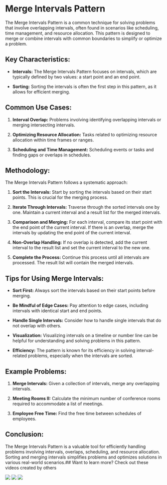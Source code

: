 # Merge Intervals Pattern

The Merge Intervals Pattern is a common technique for solving problems that involve overlapping intervals, often found in scenarios like scheduling, time management, and resource allocation. This pattern is designed to merge or combine intervals with common boundaries to simplify or optimize a problem.

## Key Characteristics:

- **Intervals:** The Merge Intervals Pattern focuses on intervals, which are typically defined by two values: a start point and an end point.

- **Sorting:** Sorting the intervals is often the first step in this pattern, as it allows for efficient merging.

## Common Use Cases:

1. **Interval Overlap:** Problems involving identifying overlapping intervals or merging intersecting intervals.

2. **Optimizing Resource Allocation:** Tasks related to optimizing resource allocation within time frames or ranges.

3. **Scheduling and Time Management:** Scheduling events or tasks and finding gaps or overlaps in schedules.

## Methodology:

The Merge Intervals Pattern follows a systematic approach:

1. **Sort the Intervals:** Start by sorting the intervals based on their start points. This is crucial for the merging process.

2. **Iterate Through Intervals:** Traverse through the sorted intervals one by one. Maintain a current interval and a result list for the merged intervals.

3. **Comparison and Merging:** For each interval, compare its start point with the end point of the current interval. If there is an overlap, merge the intervals by updating the end point of the current interval.

4. **Non-Overlap Handling:** If no overlap is detected, add the current interval to the result list and set the current interval to the new one.

5. **Complete the Process:** Continue this process until all intervals are processed. The result list will contain the merged intervals.

## Tips for Using Merge Intervals:

- **Sort First:** Always sort the intervals based on their start points before merging.

- **Be Mindful of Edge Cases:** Pay attention to edge cases, including intervals with identical start and end points.

- **Handle Single Intervals:** Consider how to handle single intervals that do not overlap with others.

- **Visualization:** Visualizing intervals on a timeline or number line can be helpful for understanding and solving problems in this pattern.

- **Efficiency:** The pattern is known for its efficiency in solving interval-related problems, especially when the intervals are sorted.

## Example Problems:

1. **Merge Intervals:** Given a collection of intervals, merge any overlapping intervals.

2. **Meeting Rooms II:** Calculate the minimum number of conference rooms required to accommodate a list of meetings.

3. **Employee Free Time:** Find the free time between schedules of employees.

## Conclusion:

The Merge Intervals Pattern is a valuable tool for efficiently handling problems involving intervals, overlaps, scheduling, and resource allocation. Sorting and merging intervals simplifies problems and optimizes solutions in various real-world scenarios.## Want to learn more? Check out these videos created by others

[![](https://img.youtube.com/vi/5rFZIPNH0Yw/0.jpg)](https://www.youtube.com/watch?v=5rFZIPNH0Yw) [![](https://img.youtube.com/vi/kID_lmQfCKw/0.jpg)](https://www.youtube.com/watch?v=kID_lmQfCKw) [![](https://img.youtube.com/vi/8Ky8B8CGZV0/0.jpg)](https://www.youtube.com/watch?v=8Ky8B8CGZV0)
